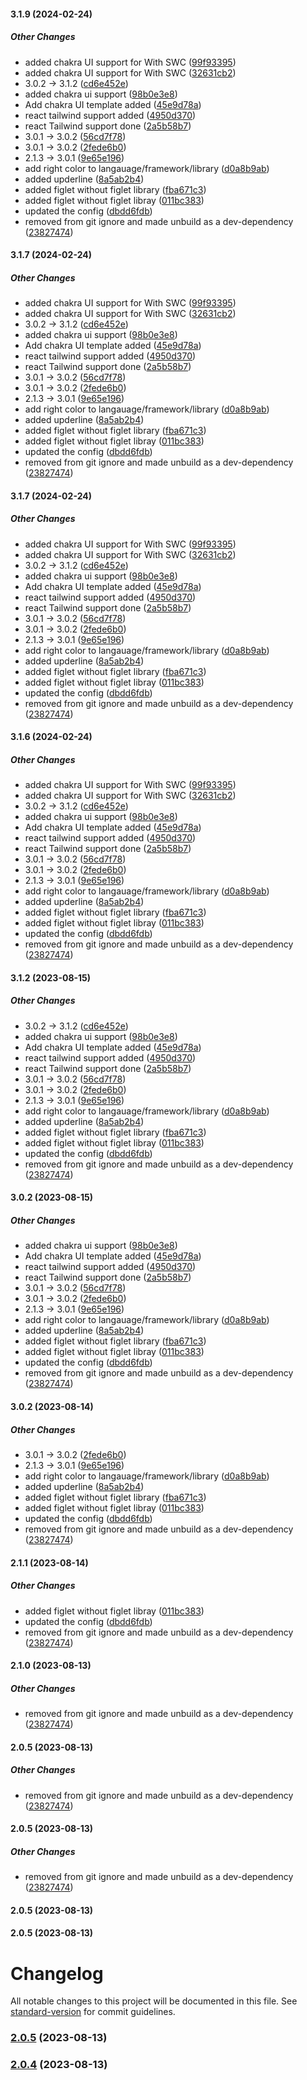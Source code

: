 #### 3.1.9 (2024-02-24)

##### Other Changes

*  added chakra UI support for With SWC ([99f93395](https://github.com/HarshKumarraghav/balloon.js/commit/99f93395819221b55be1ac0039e798ad0ee87eb5))
*  added chakra UI support for With SWC ([32631cb2](https://github.com/HarshKumarraghav/balloon.js/commit/32631cb2403cc3b07eb911cc0e7ca1bf90ff145e))
*  3.0.2 -> 3.1.2 ([cd6e452e](https://github.com/HarshKumarraghav/balloon.js/commit/cd6e452e2d1526eeac4097699c4b91e002a0de73))
*  added chakra ui support ([98b0e3e8](https://github.com/HarshKumarraghav/balloon.js/commit/98b0e3e8742f7b01c582c8d7fbc301af296accd9))
*  Add chakra UI template added ([45e9d78a](https://github.com/HarshKumarraghav/balloon.js/commit/45e9d78acd7e784e39d37d6820af710a00cd7c7e))
*  react tailwind support added ([4950d370](https://github.com/HarshKumarraghav/balloon.js/commit/4950d370726bceb2f3c42cc5ebaa2f11478663a9))
*  react Tailwind support done ([2a5b58b7](https://github.com/HarshKumarraghav/balloon.js/commit/2a5b58b72444f6d1e67633aa874736fd096ae831))
*  3.0.1 -> 3.0.2 ([56cd7f78](https://github.com/HarshKumarraghav/balloon.js/commit/56cd7f7820f8225e4266f9aa70c3fb8da5cd4e60))
*  3.0.1 -> 3.0.2 ([2fede6b0](https://github.com/HarshKumarraghav/balloon.js/commit/2fede6b06de12e9f407ba9190ce6e40433d2a5ee))
*  2.1.3 -> 3.0.1 ([9e65e196](https://github.com/HarshKumarraghav/balloon.js/commit/9e65e196d910a9e970c1e30024333832744af9f8))
*  add right color to langauage/framework/library ([d0a8b9ab](https://github.com/HarshKumarraghav/balloon.js/commit/d0a8b9abb1020c0684d03c8a030dd8b0a7b021be))
*  added upderline ([8a5ab2b4](https://github.com/HarshKumarraghav/balloon.js/commit/8a5ab2b4b913688472beaade83070e03d6ef0fc7))
*  added figlet without figlet library ([fba671c3](https://github.com/HarshKumarraghav/balloon.js/commit/fba671c3debc7c887bbd3e3f0a19ad2af617f5f8))
*  added figlet without figlet libray ([011bc383](https://github.com/HarshKumarraghav/balloon.js/commit/011bc3836f726cfc5467c2e3d2a742c703c826e1))
*  updated the config ([dbdd6fdb](https://github.com/HarshKumarraghav/balloon.js/commit/dbdd6fdbd3bfcc451c1937768affb0bc9deaa2dc))
*  removed from git ignore and made unbuild as a dev-dependency ([23827474](https://github.com/HarshKumarraghav/balloon.js/commit/23827474a2474d57928d85b76afdb29a07ecc02a))

#### 3.1.7 (2024-02-24)

##### Other Changes

*  added chakra UI support for With SWC ([99f93395](https://github.com/HarshKumarraghav/balloon.js/commit/99f93395819221b55be1ac0039e798ad0ee87eb5))
*  added chakra UI support for With SWC ([32631cb2](https://github.com/HarshKumarraghav/balloon.js/commit/32631cb2403cc3b07eb911cc0e7ca1bf90ff145e))
*  3.0.2 -> 3.1.2 ([cd6e452e](https://github.com/HarshKumarraghav/balloon.js/commit/cd6e452e2d1526eeac4097699c4b91e002a0de73))
*  added chakra ui support ([98b0e3e8](https://github.com/HarshKumarraghav/balloon.js/commit/98b0e3e8742f7b01c582c8d7fbc301af296accd9))
*  Add chakra UI template added ([45e9d78a](https://github.com/HarshKumarraghav/balloon.js/commit/45e9d78acd7e784e39d37d6820af710a00cd7c7e))
*  react tailwind support added ([4950d370](https://github.com/HarshKumarraghav/balloon.js/commit/4950d370726bceb2f3c42cc5ebaa2f11478663a9))
*  react Tailwind support done ([2a5b58b7](https://github.com/HarshKumarraghav/balloon.js/commit/2a5b58b72444f6d1e67633aa874736fd096ae831))
*  3.0.1 -> 3.0.2 ([56cd7f78](https://github.com/HarshKumarraghav/balloon.js/commit/56cd7f7820f8225e4266f9aa70c3fb8da5cd4e60))
*  3.0.1 -> 3.0.2 ([2fede6b0](https://github.com/HarshKumarraghav/balloon.js/commit/2fede6b06de12e9f407ba9190ce6e40433d2a5ee))
*  2.1.3 -> 3.0.1 ([9e65e196](https://github.com/HarshKumarraghav/balloon.js/commit/9e65e196d910a9e970c1e30024333832744af9f8))
*  add right color to langauage/framework/library ([d0a8b9ab](https://github.com/HarshKumarraghav/balloon.js/commit/d0a8b9abb1020c0684d03c8a030dd8b0a7b021be))
*  added upderline ([8a5ab2b4](https://github.com/HarshKumarraghav/balloon.js/commit/8a5ab2b4b913688472beaade83070e03d6ef0fc7))
*  added figlet without figlet library ([fba671c3](https://github.com/HarshKumarraghav/balloon.js/commit/fba671c3debc7c887bbd3e3f0a19ad2af617f5f8))
*  added figlet without figlet libray ([011bc383](https://github.com/HarshKumarraghav/balloon.js/commit/011bc3836f726cfc5467c2e3d2a742c703c826e1))
*  updated the config ([dbdd6fdb](https://github.com/HarshKumarraghav/balloon.js/commit/dbdd6fdbd3bfcc451c1937768affb0bc9deaa2dc))
*  removed from git ignore and made unbuild as a dev-dependency ([23827474](https://github.com/HarshKumarraghav/balloon.js/commit/23827474a2474d57928d85b76afdb29a07ecc02a))

#### 3.1.7 (2024-02-24)

##### Other Changes

- added chakra UI support for With SWC ([99f93395](https://github.com/HarshKumarraghav/balloon.js/commit/99f93395819221b55be1ac0039e798ad0ee87eb5))
- added chakra UI support for With SWC ([32631cb2](https://github.com/HarshKumarraghav/balloon.js/commit/32631cb2403cc3b07eb911cc0e7ca1bf90ff145e))
- 3.0.2 -> 3.1.2 ([cd6e452e](https://github.com/HarshKumarraghav/balloon.js/commit/cd6e452e2d1526eeac4097699c4b91e002a0de73))
- added chakra ui support ([98b0e3e8](https://github.com/HarshKumarraghav/balloon.js/commit/98b0e3e8742f7b01c582c8d7fbc301af296accd9))
- Add chakra UI template added ([45e9d78a](https://github.com/HarshKumarraghav/balloon.js/commit/45e9d78acd7e784e39d37d6820af710a00cd7c7e))
- react tailwind support added ([4950d370](https://github.com/HarshKumarraghav/balloon.js/commit/4950d370726bceb2f3c42cc5ebaa2f11478663a9))
- react Tailwind support done ([2a5b58b7](https://github.com/HarshKumarraghav/balloon.js/commit/2a5b58b72444f6d1e67633aa874736fd096ae831))
- 3.0.1 -> 3.0.2 ([56cd7f78](https://github.com/HarshKumarraghav/balloon.js/commit/56cd7f7820f8225e4266f9aa70c3fb8da5cd4e60))
- 3.0.1 -> 3.0.2 ([2fede6b0](https://github.com/HarshKumarraghav/balloon.js/commit/2fede6b06de12e9f407ba9190ce6e40433d2a5ee))
- 2.1.3 -> 3.0.1 ([9e65e196](https://github.com/HarshKumarraghav/balloon.js/commit/9e65e196d910a9e970c1e30024333832744af9f8))
- add right color to langauage/framework/library ([d0a8b9ab](https://github.com/HarshKumarraghav/balloon.js/commit/d0a8b9abb1020c0684d03c8a030dd8b0a7b021be))
- added upderline ([8a5ab2b4](https://github.com/HarshKumarraghav/balloon.js/commit/8a5ab2b4b913688472beaade83070e03d6ef0fc7))
- added figlet without figlet library ([fba671c3](https://github.com/HarshKumarraghav/balloon.js/commit/fba671c3debc7c887bbd3e3f0a19ad2af617f5f8))
- added figlet without figlet libray ([011bc383](https://github.com/HarshKumarraghav/balloon.js/commit/011bc3836f726cfc5467c2e3d2a742c703c826e1))
- updated the config ([dbdd6fdb](https://github.com/HarshKumarraghav/balloon.js/commit/dbdd6fdbd3bfcc451c1937768affb0bc9deaa2dc))
- removed from git ignore and made unbuild as a dev-dependency ([23827474](https://github.com/HarshKumarraghav/balloon.js/commit/23827474a2474d57928d85b76afdb29a07ecc02a))

#### 3.1.6 (2024-02-24)

##### Other Changes

- added chakra UI support for With SWC ([99f93395](https://github.com/HarshKumarraghav/balloon.js/commit/99f93395819221b55be1ac0039e798ad0ee87eb5))
- added chakra UI support for With SWC ([32631cb2](https://github.com/HarshKumarraghav/balloon.js/commit/32631cb2403cc3b07eb911cc0e7ca1bf90ff145e))
- 3.0.2 -> 3.1.2 ([cd6e452e](https://github.com/HarshKumarraghav/balloon.js/commit/cd6e452e2d1526eeac4097699c4b91e002a0de73))
- added chakra ui support ([98b0e3e8](https://github.com/HarshKumarraghav/balloon.js/commit/98b0e3e8742f7b01c582c8d7fbc301af296accd9))
- Add chakra UI template added ([45e9d78a](https://github.com/HarshKumarraghav/balloon.js/commit/45e9d78acd7e784e39d37d6820af710a00cd7c7e))
- react tailwind support added ([4950d370](https://github.com/HarshKumarraghav/balloon.js/commit/4950d370726bceb2f3c42cc5ebaa2f11478663a9))
- react Tailwind support done ([2a5b58b7](https://github.com/HarshKumarraghav/balloon.js/commit/2a5b58b72444f6d1e67633aa874736fd096ae831))
- 3.0.1 -> 3.0.2 ([56cd7f78](https://github.com/HarshKumarraghav/balloon.js/commit/56cd7f7820f8225e4266f9aa70c3fb8da5cd4e60))
- 3.0.1 -> 3.0.2 ([2fede6b0](https://github.com/HarshKumarraghav/balloon.js/commit/2fede6b06de12e9f407ba9190ce6e40433d2a5ee))
- 2.1.3 -> 3.0.1 ([9e65e196](https://github.com/HarshKumarraghav/balloon.js/commit/9e65e196d910a9e970c1e30024333832744af9f8))
- add right color to langauage/framework/library ([d0a8b9ab](https://github.com/HarshKumarraghav/balloon.js/commit/d0a8b9abb1020c0684d03c8a030dd8b0a7b021be))
- added upderline ([8a5ab2b4](https://github.com/HarshKumarraghav/balloon.js/commit/8a5ab2b4b913688472beaade83070e03d6ef0fc7))
- added figlet without figlet library ([fba671c3](https://github.com/HarshKumarraghav/balloon.js/commit/fba671c3debc7c887bbd3e3f0a19ad2af617f5f8))
- added figlet without figlet libray ([011bc383](https://github.com/HarshKumarraghav/balloon.js/commit/011bc3836f726cfc5467c2e3d2a742c703c826e1))
- updated the config ([dbdd6fdb](https://github.com/HarshKumarraghav/balloon.js/commit/dbdd6fdbd3bfcc451c1937768affb0bc9deaa2dc))
- removed from git ignore and made unbuild as a dev-dependency ([23827474](https://github.com/HarshKumarraghav/balloon.js/commit/23827474a2474d57928d85b76afdb29a07ecc02a))

#### 3.1.2 (2023-08-15)

##### Other Changes

- 3.0.2 -> 3.1.2 ([cd6e452e](https://github.com/HarshKumarraghav/balloon.js/commit/cd6e452e2d1526eeac4097699c4b91e002a0de73))
- added chakra ui support ([98b0e3e8](https://github.com/HarshKumarraghav/balloon.js/commit/98b0e3e8742f7b01c582c8d7fbc301af296accd9))
- Add chakra UI template added ([45e9d78a](https://github.com/HarshKumarraghav/balloon.js/commit/45e9d78acd7e784e39d37d6820af710a00cd7c7e))
- react tailwind support added ([4950d370](https://github.com/HarshKumarraghav/balloon.js/commit/4950d370726bceb2f3c42cc5ebaa2f11478663a9))
- react Tailwind support done ([2a5b58b7](https://github.com/HarshKumarraghav/balloon.js/commit/2a5b58b72444f6d1e67633aa874736fd096ae831))
- 3.0.1 -> 3.0.2 ([56cd7f78](https://github.com/HarshKumarraghav/balloon.js/commit/56cd7f7820f8225e4266f9aa70c3fb8da5cd4e60))
- 3.0.1 -> 3.0.2 ([2fede6b0](https://github.com/HarshKumarraghav/balloon.js/commit/2fede6b06de12e9f407ba9190ce6e40433d2a5ee))
- 2.1.3 -> 3.0.1 ([9e65e196](https://github.com/HarshKumarraghav/balloon.js/commit/9e65e196d910a9e970c1e30024333832744af9f8))
- add right color to langauage/framework/library ([d0a8b9ab](https://github.com/HarshKumarraghav/balloon.js/commit/d0a8b9abb1020c0684d03c8a030dd8b0a7b021be))
- added upderline ([8a5ab2b4](https://github.com/HarshKumarraghav/balloon.js/commit/8a5ab2b4b913688472beaade83070e03d6ef0fc7))
- added figlet without figlet library ([fba671c3](https://github.com/HarshKumarraghav/balloon.js/commit/fba671c3debc7c887bbd3e3f0a19ad2af617f5f8))
- added figlet without figlet libray ([011bc383](https://github.com/HarshKumarraghav/balloon.js/commit/011bc3836f726cfc5467c2e3d2a742c703c826e1))
- updated the config ([dbdd6fdb](https://github.com/HarshKumarraghav/balloon.js/commit/dbdd6fdbd3bfcc451c1937768affb0bc9deaa2dc))
- removed from git ignore and made unbuild as a dev-dependency ([23827474](https://github.com/HarshKumarraghav/balloon.js/commit/23827474a2474d57928d85b76afdb29a07ecc02a))

#### 3.0.2 (2023-08-15)

##### Other Changes

- added chakra ui support ([98b0e3e8](https://github.com/HarshKumarraghav/balloon.js/commit/98b0e3e8742f7b01c582c8d7fbc301af296accd9))
- Add chakra UI template added ([45e9d78a](https://github.com/HarshKumarraghav/balloon.js/commit/45e9d78acd7e784e39d37d6820af710a00cd7c7e))
- react tailwind support added ([4950d370](https://github.com/HarshKumarraghav/balloon.js/commit/4950d370726bceb2f3c42cc5ebaa2f11478663a9))
- react Tailwind support done ([2a5b58b7](https://github.com/HarshKumarraghav/balloon.js/commit/2a5b58b72444f6d1e67633aa874736fd096ae831))
- 3.0.1 -> 3.0.2 ([56cd7f78](https://github.com/HarshKumarraghav/balloon.js/commit/56cd7f7820f8225e4266f9aa70c3fb8da5cd4e60))
- 3.0.1 -> 3.0.2 ([2fede6b0](https://github.com/HarshKumarraghav/balloon.js/commit/2fede6b06de12e9f407ba9190ce6e40433d2a5ee))
- 2.1.3 -> 3.0.1 ([9e65e196](https://github.com/HarshKumarraghav/balloon.js/commit/9e65e196d910a9e970c1e30024333832744af9f8))
- add right color to langauage/framework/library ([d0a8b9ab](https://github.com/HarshKumarraghav/balloon.js/commit/d0a8b9abb1020c0684d03c8a030dd8b0a7b021be))
- added upderline ([8a5ab2b4](https://github.com/HarshKumarraghav/balloon.js/commit/8a5ab2b4b913688472beaade83070e03d6ef0fc7))
- added figlet without figlet library ([fba671c3](https://github.com/HarshKumarraghav/balloon.js/commit/fba671c3debc7c887bbd3e3f0a19ad2af617f5f8))
- added figlet without figlet libray ([011bc383](https://github.com/HarshKumarraghav/balloon.js/commit/011bc3836f726cfc5467c2e3d2a742c703c826e1))
- updated the config ([dbdd6fdb](https://github.com/HarshKumarraghav/balloon.js/commit/dbdd6fdbd3bfcc451c1937768affb0bc9deaa2dc))
- removed from git ignore and made unbuild as a dev-dependency ([23827474](https://github.com/HarshKumarraghav/balloon.js/commit/23827474a2474d57928d85b76afdb29a07ecc02a))

#### 3.0.2 (2023-08-14)

##### Other Changes

- 3.0.1 -> 3.0.2 ([2fede6b0](https://github.com/HarshKumarraghav/balloon.js/commit/2fede6b06de12e9f407ba9190ce6e40433d2a5ee))
- 2.1.3 -> 3.0.1 ([9e65e196](https://github.com/HarshKumarraghav/balloon.js/commit/9e65e196d910a9e970c1e30024333832744af9f8))
- add right color to langauage/framework/library ([d0a8b9ab](https://github.com/HarshKumarraghav/balloon.js/commit/d0a8b9abb1020c0684d03c8a030dd8b0a7b021be))
- added upderline ([8a5ab2b4](https://github.com/HarshKumarraghav/balloon.js/commit/8a5ab2b4b913688472beaade83070e03d6ef0fc7))
- added figlet without figlet library ([fba671c3](https://github.com/HarshKumarraghav/balloon.js/commit/fba671c3debc7c887bbd3e3f0a19ad2af617f5f8))
- added figlet without figlet libray ([011bc383](https://github.com/HarshKumarraghav/balloon.js/commit/011bc3836f726cfc5467c2e3d2a742c703c826e1))
- updated the config ([dbdd6fdb](https://github.com/HarshKumarraghav/balloon.js/commit/dbdd6fdbd3bfcc451c1937768affb0bc9deaa2dc))
- removed from git ignore and made unbuild as a dev-dependency ([23827474](https://github.com/HarshKumarraghav/balloon.js/commit/23827474a2474d57928d85b76afdb29a07ecc02a))

#### 2.1.1 (2023-08-14)

##### Other Changes

- added figlet without figlet libray ([011bc383](https://github.com/HarshKumarraghav/balloon.js/commit/011bc3836f726cfc5467c2e3d2a742c703c826e1))
- updated the config ([dbdd6fdb](https://github.com/HarshKumarraghav/balloon.js/commit/dbdd6fdbd3bfcc451c1937768affb0bc9deaa2dc))
- removed from git ignore and made unbuild as a dev-dependency ([23827474](https://github.com/HarshKumarraghav/balloon.js/commit/23827474a2474d57928d85b76afdb29a07ecc02a))

#### 2.1.0 (2023-08-13)

##### Other Changes

- removed from git ignore and made unbuild as a dev-dependency ([23827474](https://github.com/HarshKumarraghav/balloon.js/commit/23827474a2474d57928d85b76afdb29a07ecc02a))

#### 2.0.5 (2023-08-13)

##### Other Changes

- removed from git ignore and made unbuild as a dev-dependency ([23827474](https://github.com/HarshKumarraghav/balloon.js/commit/23827474a2474d57928d85b76afdb29a07ecc02a))

#### 2.0.5 (2023-08-13)

##### Other Changes

- removed from git ignore and made unbuild as a dev-dependency ([23827474](https://github.com/HarshKumarraghav/balloon.js/commit/23827474a2474d57928d85b76afdb29a07ecc02a))

#### 2.0.5 (2023-08-13)

#### 2.0.5 (2023-08-13)

# Changelog

All notable changes to this project will be documented in this file. See [standard-version](https://github.com/conventional-changelog/standard-version) for commit guidelines.

### [2.0.5](https://github.com/HarshKumarraghav/balloon.js/compare/v2.0.4...v2.0.5) (2023-08-13)

### [2.0.4](https://github.com/HarshKumarraghav/balloon.js/compare/v2.0.3...v2.0.4) (2023-08-13)
